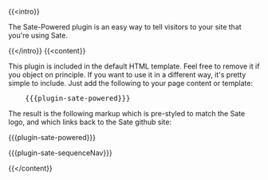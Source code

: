 {{<intro}}

The Sate-Powered plugin is an easy way to tell visitors to your site that you're using Sate.

{{</intro}}
{{<content}}

This plugin is included in the default HTML template. Feel free to remove it if you object on principle. If you want to use it in a different way, it's pretty simple to include. Just add the following to your page content or template:

<pre class="mustache">
    &#123&#123&#123plugin-sate-powered&#125&#125&#125
</pre>

The result is the following markup which is pre-styled to match the Sate logo, and which links back to the Sate github site:

<div>
    {{{plugin-sate-powered}}}
</div>

{{{plugin-sate-sequenceNav}}}

{{</content}}